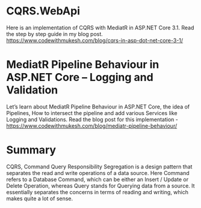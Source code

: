 # CQRS.WebApi
Here is an implementation of CQRS with MediatR in ASP.NET Core 3.1. Read the step by step guide in my blog post.
https://www.codewithmukesh.com/blog/cqrs-in-asp-dot-net-core-3-1/

# MediatR Pipeline Behaviour in ASP.NET Core – Logging and Validation
Let’s learn about MediatR Pipeline Behaviour in ASP.NET Core, the idea of Pipelines, How to intersect the pipeline and add various Services like Logging and Validations.
Read the blog post for this implementation - https://www.codewithmukesh.com/blog/mediatr-pipeline-behaviour/

# Summary
CQRS, Command Query Responsibility Segregation is a design pattern that separates the read and write operations of a data source. Here Command refers to a Database Command, which can be either an Insert / Update or Delete Operation, whereas Query stands for Querying data from a source. It essentially separates the concerns in terms of reading and writing, which makes quite a lot of sense. 
